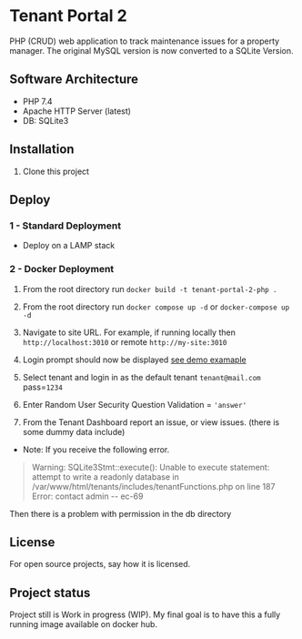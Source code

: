 # Tenant Portal 2

PHP (CRUD) web application to track maintenance issues for a property manager. The original MySQL version is now converted to a SQLite Version.

## Software Architecture

- PHP 7.4
- Apache HTTP Server (latest)
- DB: SQLite3 

## Installation

1. Clone this project

## Deploy

### 1 - Standard Deployment

- Deploy on a LAMP stack

### 2 - Docker Deployment

<!-- 
Note about the compose yml file: this line below is saying, use the files from the **CURRENT DIRECTORY** `app` and **MIRROR** them inside the containers `/var/www/html` directory. 

```
volumes:
  - "./app:/var/www/html"
```


YOU MUST have these files locally. **They are NOT INCLUDED IN THE DOCKER IMAGE**


-->
1. From the root directory run `docker build -t tenant-portal-2-php .`

2. From the root directory run `docker compose up -d` or `docker-compose up -d`

<!--
4. Port into the running container `docker exec -it tenant-portal-2-apache-php-1 bash` 
   - Change ownership to the apache server `chown -R www-data:www-data /var/www/html` # this is apache on ubuntu
   - Check that the changes have taken place `ls -al`
   - Check that the db directory has changed `-rwxr-xr-x. 1 www-data www-data 36864 Apr 22 15:03 Tenants.sqlite`

5. Exit the running container `exit`

6. Shutdown the container `docker compose down` or `docker-compose down`

7. Restart the container `docker compose up -d` or `docker-compose up -d`
-->

3. Navigate to site URL. For example, if running locally then `http://localhost:3010` or remote `http://my-site:3010` 

4. Login prompt should now be displayed [see demo examaple](https://stinky-boots.online/TenantPortal2/)

5. Select tenant and login in as the default tenant `tenant@mail.com` pass=`1234`

6. Enter Random User Security Question Validation = `'answer'`

7. From the Tenant Dashboard report an issue, or view issues. (there is some dummy data include)

- Note: If you receive the following error.

> Warning: SQLite3Stmt::execute(): Unable to execute statement: attempt to write a readonly database in /var/www/html/tenants/includes/tenantFunctions.php on line 187 Error: contact admin -- ec-69

Then there is a problem with permission in the db directory

## License

For open source projects, say how it is licensed.

## Project status

Project still is Work in progress (WIP). My final goal is to have this a fully running image available on docker hub.
